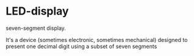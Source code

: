 # LED-display
seven-segment display.

It's a device (sometimes electronic, sometimes mechanical) designed to present one decimal digit using a subset of seven segments
